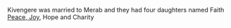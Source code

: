 Kivengere was married to Merab and they had four daughters named Faith [Peace, Joy](https://en.wikipedia.org/wiki/Festo_Kivengere#Family), Hope and Charity
